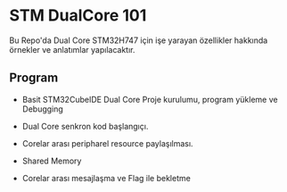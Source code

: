 # STM DualCore 101

Bu Repo'da Dual Core STM32H747 için işe yarayan özellikler hakkında örnekler ve anlatımlar yapılacaktır.



## Program

- Basit STM32CubeIDE Dual Core Proje kurulumu, program yükleme ve Debugging

- Dual Core senkron kod başlangıçı.

- Corelar arası peripharel resource paylaşılması.

- Shared Memory

- Corelar arası mesajlaşma ve Flag ile bekletme
